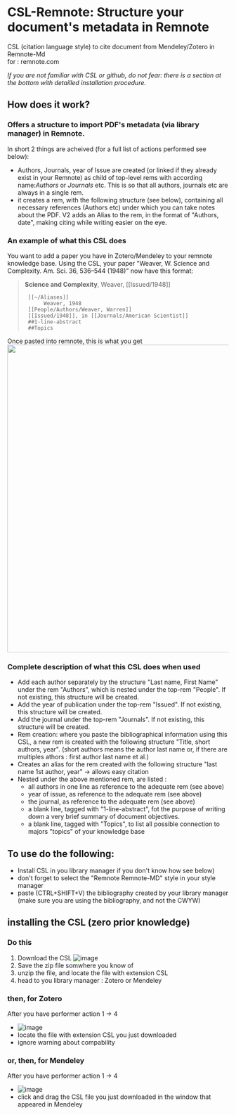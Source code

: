 # CSL-Remnote: Structure your document's metadata in Remnote
CSL (citation language style) to cite document from Mendeley/Zotero in Remnote-Md  
for : remnote.com

_If you are not familiar with CSL or github, do not fear: there is a section at the bottom with detailled installation procedure._

## How does it work?
### Offers a structure to import PDF's metadata (via library manager) in Remnote.   
In short 2 things are acheived (for a full list of actions performed see below):
- Authors, Journals, year of Issue are created (or linked if they already exist in your Remnote) as child of top-level rems with according name:_Authors_ or _Journals_ etc. This is so that all authors, journals etc are always in a single rem.
- it creates a rem, with the following structure (see below), containing all necessary references (Authors etc) under which you can take notes about the PDF. V2 adds an Alias to the rem, in the format of "Authors, date", making citing while writing easier on the eye.


### An example of what this CSL does
You want to add a paper you have in Zotero/Mendeley to your remnote knowledge base.
Using the CSL, your paper "Weaver, W. Science and Complexity. Am. Sci. 36, 536–544 (1948)" now have this format:  

>**Science and Complexity**, Weaver, [[Issued/1948]]   
>
>      [[~/Aliases]]  
>           Weaver, 1948              
>      [[People/Authors/Weaver, Warren]]
>      [[Issued/1948]], in [[Journals/American Scientist]]      
>      ##1-line-abstract      
>      ##Topics


Once pasted into remnote, this is what you get  
<img src="https://user-images.githubusercontent.com/79699896/151702900-e8144539-b933-43b7-a5d9-95e78c2cb2ed.png" width="700" />

### Complete description of what this CSL does when used  
- Add each author separately by the structure "Last name, First Name" under the rem "Authors", which is nested under the top-rem "People". If not existing, this structure will be created.
- Add the  year of publication under the top-rem "Issued". If not existing, this structure will be created.
- Add the journal under the top-rem "Journals". If not existing, this structure will be created.
- Rem creation: where you paste the bibliographical information using this CSL, a new rem is created with the following structure "Title, short authors, year". (short authors means the author last name or, if there are multiples athors : first author last name et al.)
- Creates an alias for the rem created with the following structure "last name 1st author, year" → allows easy citation
- Nested under the above mentioned rem, are listed :
   - all authors in one line as reference to the adequate rem (see above)
   - year of issue, as reference to the adequate rem (see above)
   - the journal, as reference to the adequate rem (see above)
   - a blank line, tagged with "1-line-abstract", fot the purpose of writing down a very brief summary of document objectives. 
   - a blank line, tagged with "Topics", to list all possible connection to majors "topics" of your knowledge base

## To use do the following: 
  - Install CSL in you library manager if you don't know how see below)
  - don't forget to select the "Remnote Remnote-MD" style in your style manager
  - paste (CTRL+SHIFT+V) the bibliography created by your library manager (make sure you are using the bibliography, and not the CWYW)


## installing the CSL (zero prior knowledge)
### Do this
1. Download the CSL
![image](https://user-images.githubusercontent.com/79699896/151703648-9acae273-aeb9-4145-8b9f-0a8869d8d343.png)
2. Save the zip file somwhere you know of
3. unzip the file, and locate the file with extension CSL
4. head to you library manager : Zotero or Mendeley

### then, for Zotero
After you have performer action 1 -> 4
- ![image](https://user-images.githubusercontent.com/79699896/151704020-14af5846-43aa-4086-a0d2-d4fd5527ba65.png)
- locate the file with extension CSL you just downloaded
- ignore warning about compability

### or, then, for Mendeley
After you have performer action 1 -> 4
- ![image](https://user-images.githubusercontent.com/79699896/151704211-48f43fe1-c9d7-44bb-a31a-d2dbfeaf6c7a.png)
- click and drag the CSL file you just downloaded in the window that appeared in Mendeley
